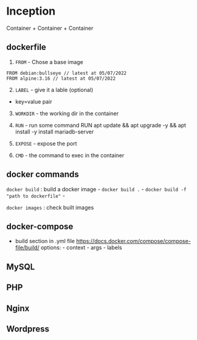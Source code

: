 # Inception

Container + Container + Container

## dockerfile

1. `FROM` - Chose a base image
```
FROM debian:bullseye // latest at 05/07/2022
FROM alpine:3.16 // latest at 05/07/2022
```

2. `LABEL` - give it a lable (optional)
- key=value pair

3. `WORKDIR` - the working dir in the container

4. `RUN` - run some command
RUN apt update && apt upgrade -y && apt install -y install mariadb-server

5. `EXPOSE` - expose the port

6. `CMD` - the command to exec in the container


## docker commands
`docker build` : build a docker image
	- `docker build .`
	- `docker build -f "path to dockerfile"`
	- 

`docker images` : check built images

## docker-compose

- build section in .yml file
	https://docs.docker.com/compose/compose-file/build/
	options:
		- context
		- args
		- labels

## MySQL

## PHP

## Nginx

## Wordpress
